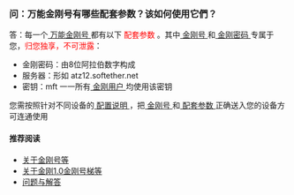 ### 问：万能金刚号有哪些配套参数？该如何使用它們？

答：每一个[ 万能金刚号 ](https://a2zitpro.github.io/web/万能金刚号)都有以下<font color="Red"> 配套参数 </font>。其中[ 金刚号 ](https://a2zitpro.github.io/web/金刚号)和[ 金刚密码 ]()专属于您，<font color="Red">归您独享，不可泄露</font>：

- 金刚密码：由8位阿拉伯数字构成
- 服务器：形如 atz12.softether.net
- 密钥：mft 一一所有[ 金刚用户 ](https://a2zitpro.github.io/web/金刚用户)均使用该密钥

您需按照针对不同设备的[ 配置说明 ](https://a2zitpro.github.io/web/配置说明)，把[ 金刚号 ](https://a2zitpro.github.io/web/金刚号)和[ 配套参数 ](https://a2zitpro.github.io/web/金刚号的配套参数)正确送入您的设备方可连通使用

#### 推荐阅读

- [关于金刚号等](https://a2zitpro.github.io/web/列表-金刚号及相关问题)
- [关于金刚1.0金刚号梯等](https://a2zitpro.github.io/web/列表-关于金刚1.0配置金刚号型翻墙梯及相关问题)
- [问题与解答](https://a2zitpro.github.io/web/列表-问题与解答)
